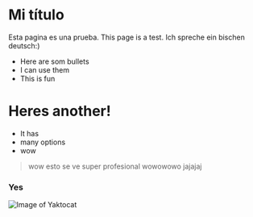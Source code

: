 # Mi título
Esta pagina es una prueba.
This page is a test.
Ich spreche ein bischen deutsch:)

  - Here are som bullets 
  - I can use them
  - This is fun

# Heres another!

  - It has 
  - many options
  - wow
 
> wow esto se ve 
>super profesional
>wowowowo
>jajajaj



### Yes
![Image of Yaktocat](https://octodex.github.com/images/yaktocat.png)
